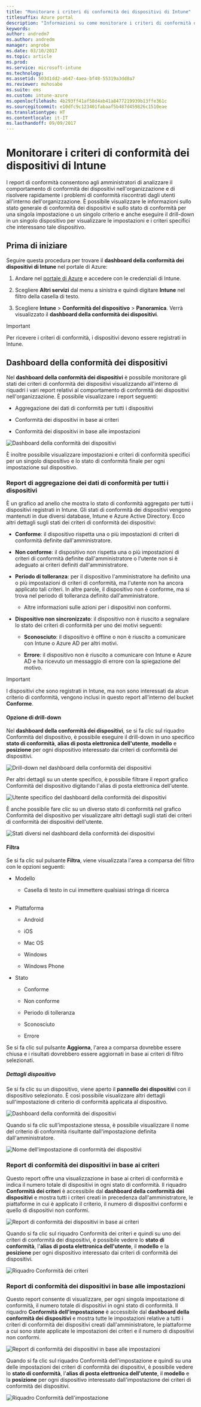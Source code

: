 ```yaml
---
title: "Monitorare i criteri di conformità dei dispositivi di Intune"
titlesuffix: Azure portal
description: "Informazioni su come monitorare i criteri di conformità dei dispositivi.\""
keywords: 
author: andredm7
ms.author: andredm
manager: angrobe
ms.date: 03/10/2017
ms.topic: article
ms.prod: 
ms.service: microsoft-intune
ms.technology: 
ms.assetid: 503d1dd2-a647-4aea-bf48-55319a3dd8a7
ms.reviewer: muhosabe
ms.suite: ems
ms.custom: intune-azure
ms.openlocfilehash: 4b293ff41af58d4ab41a8477219939b13ffe361c
ms.sourcegitcommit: e10dfc9c123401fabaaf5b487d459826c1510eae
ms.translationtype: HT
ms.contentlocale: it-IT
ms.lasthandoff: 09/09/2017
---
```

# <a name="monitor-intune-device-compliance-policies"></a>Monitorare i criteri di conformità dei dispositivi di Intune

I report di conformità consentono agli amministratori di analizzare il comportamento di conformità dei dispositivi nell'organizzazione e di risolvere rapidamente i problemi di conformità riscontrati dagli utenti all'interno dell'organizzazione. È possibile visualizzare le informazioni sullo stato generale di conformità dei dispositivi e sullo stato di conformità per una singola impostazione o un singolo criterio e anche eseguire il drill-down in un singolo dispositivo per visualizzare le impostazioni e i criteri specifici che interessano tale dispositivo.

## <a name="before-you-begin"></a>Prima di iniziare

Seguire questa procedura per trovare il **dashboard della conformità dei dispositivi di Intune** nel portale di Azure:

1.  Andare nel [portale di Azure](https://portal.azure.com) e accedere con le credenziali di Intune.

2.  Scegliere **Altri servizi** dal menu a sinistra e quindi digitare **Intune** nel filtro della casella di testo.

3.  Scegliere **Intune** &gt; **Conformità del dispositivo** &gt; **Panoramica**. Verrà visualizzato il **dashboard della conformità dei dispositivi**.

> [!IMPORTANT] 
> Per ricevere i criteri di conformità, i dispositivi devono essere registrati in Intune.

## <a name="device-compliance-dashboard"></a>Dashboard della conformità dei dispositivi

Nel **dashboard della conformità dei dispositivi** è possibile monitorare gli stati dei criteri di conformità dei dispositivi visualizzando all'interno di riquadri i vari report relativi al comportamento di conformità dei dispositivi nell'organizzazione. È possibile visualizzare i report seguenti:

-   Aggregazione dei dati di conformità per tutti i dispositivi

-   Conformità dei dispositivi in base ai criteri

-   Conformità dei dispositivi in base alle impostazioni

![Dashboard della conformità dei dispositivi](./media/idc-1.png)

È inoltre possibile visualizzare impostazioni e criteri di conformità specifici per un singolo dispositivo e lo stato di conformità finale per ogni impostazione sul dispositivo.

### <a name="overall-device-compliance-aggregate-report"></a>Report di aggregazione dei dati di conformità per tutti i dispositivi

È un grafico ad anello che mostra lo stato di conformità aggregato per tutti i dispositivi registrati in Intune. Gli stati di conformità dei dispositivi vengono mantenuti in due diversi database, Intune e Azure Active Directory. Ecco altri dettagli sugli stati dei criteri di conformità dei dispositivi:

-   **Conforme**: il dispositivo rispetta una o più impostazioni di criteri di conformità definite dall'amministratore.

-   **Non conforme**: il dispositivo non rispetta una o più impostazioni di criteri di conformità definite dall'amministratore o l'utente non si è adeguato ai criteri definiti dall'amministratore.

-   **Periodo di tolleranza**: per il dispositivo l'amministratore ha definito una o più impostazioni di criteri di conformità, ma l'utente non ha ancora applicato tali criteri. In altre parole, il dispositivo non è conforme, ma si trova nel periodo di tolleranza definito dall'amministratore.

    -   Altre informazioni sulle azioni per i dispositivi non conformi.

-   **Dispositivo non sincronizzato**: il dispositivo non è riuscito a segnalare lo stato dei criteri di conformità per uno dei motivi seguenti:

    -   **Sconosciuto**: il dispositivo è offline o non è riuscito a comunicare con Intune o Azure AD per altri motivi.

    -   **Errore**: il dispositivo non è riuscito a comunicare con Intune e Azure AD e ha ricevuto un messaggio di errore con la spiegazione del motivo.

> [!IMPORTANT] 
> I dispositivi che sono registrati in Intune, ma non sono interessati da alcun criterio di conformità, vengono inclusi in questo report all'interno del bucket **Conforme**.

#### <a name="drill-down-option"></a>Opzione di drill-down

Nel **dashboard della conformità dei dispositivi**, se si fa clic sul riquadro Conformità del dispositivo, è possibile eseguire il drill-down in uno specifico **stato di conformità**, **alias di posta elettronica dell'utente**, **modello** e **posizione** per ogni dispositivo interessato dai criteri di conformità dei dispositivi.

![Drill-down nel dashboard della conformità dei dispositivi](./media/idc-2.png)

Per altri dettagli su un utente specifico, è possibile filtrare il report grafico Conformità del dispositivo digitando l'alias di posta elettronica dell'utente.

![Utente specifico del dashboard della conformità dei dispositivi](./media/idc-3.png)

È anche possibile fare clic su un diverso stato di conformità nel grafico Conformità del dispositivo per visualizzare altri dettagli sugli stati dei criteri di conformità dei dispositivi dell'utente.

![Stati diversi nel dashboard della conformità dei dispositivi](./media/idc-4.png)

#### <a name="filter"></a>Filtra

Se si fa clic sul pulsante **Filtra**, viene visualizzata l'area a comparsa del filtro con le opzioni seguenti:

-   Modello

    -   Casella di testo in cui immettere qualsiasi stringa di ricerca
<br></br>
-   Piattaforma

    -   Android

    -   iOS

    -   Mac OS

    -   Windows

    -   Windows Phone

-   Stato

    -   Conforme

    -   Non conforme

    -   Periodo di tolleranza

    -   Sconosciuto

    -   Errore

Se si fa clic sul pulsante **Aggiorna**, l'area a comparsa dovrebbe essere chiusa e i risultati dovrebbero essere aggiornati in base ai criteri di filtro selezionati.

##### <a name="device-details"></a>Dettagli dispositivo

Se si fa clic su un dispositivo, viene aperto il **pannello dei dispositivi** con il dispositivo selezionato. È così possibile visualizzare altri dettagli sull'impostazione di criterio di conformità applicata al dispositivo.

![Dashboard della conformità dei dispositivi](./media/idc-6.png)

Quando si fa clic sull'impostazione stessa, è possibile visualizzare il nome del criterio di conformità risultante dall'impostazione definita dall'amministratore.

![Nome dell'impostazione di conformità dei dispositivi](./media/idc-7.png)

### <a name="per-policy-device-compliance-report"></a>Report di conformità dei dispositivi in base ai criteri

Questo report offre una visualizzazione in base ai criteri di conformità e indica il numero totale di dispositivi in ogni stato di conformità. Il riquadro **Conformità dei criteri** è accessibile dal **dashboard della conformità dei dispositivi** e mostra tutti i criteri creati in precedenza dall'amministratore, le piattaforme in cui è applicato il criterio, il numero di dispositivi conformi e quello di dispositivi non conformi.

![Report di conformità dei dispositivi in base ai criteri](./media/idc-8.png)

Quando si fa clic sul riquadro Conformità dei criteri e quindi su uno dei criteri di conformità dei dispositivi, è possibile vedere lo **stato di conformità**, l'**alias di posta elettronica dell'utente**, il **modello** e la **posizione** per ogni dispositivo interessato dai criteri di conformità dei dispositivi.

![Riquadro Conformità dei criteri](./media/idc-9.png)

### <a name="per-setting-device-compliance-report"></a>Report di conformità dei dispositivi in base alle impostazioni

Questo report consente di visualizzare, per ogni singola impostazione di conformità, il numero totale di dispositivi in ogni stato di conformità. Il riquadro **Conformità dell'impostazione** è accessibile dal **dashboard della conformità dei dispositivi** e mostra tutte le impostazioni relative a tutti i criteri di conformità dei dispositivi creati dall'amministratore, le piattaforme a cui sono state applicate le impostazioni dei criteri e il numero di dispositivi non conformi.

![Report di conformità dei dispositivi in base alle impostazioni](./media/idc-10.png)

Quando si fa clic sul riquadro Conformità dell'impostazione e quindi su una delle impostazioni dei criteri di conformità dei dispositivi, è possibile vedere lo **stato di conformità**, l'**alias di posta elettronica dell'utente**, il **modello** e la **posizione** per ogni dispositivo interessato dall'impostazione dei criteri di conformità dei dispositivi.

![Riquadro Conformità dell'impostazione](./media/idc-11.png)
